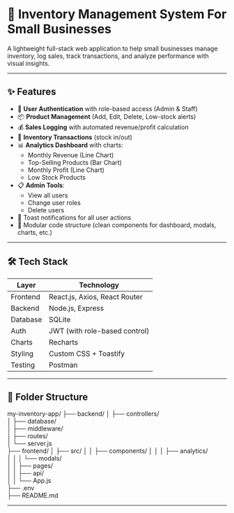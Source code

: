 # 🧾 Inventory Management System For Small Businesses

A lightweight full-stack web application to help small businesses manage inventory, log sales, track transactions, and analyze performance with visual insights.

---

## ✨ Features

- 🔐 **User Authentication** with role-based access (Admin & Staff)
- 📦 **Product Management** (Add, Edit, Delete, Low-stock alerts)
- 💰 **Sales Logging** with automated revenue/profit calculation
- 🔄 **Inventory Transactions** (stock in/out)
- 📊 **Analytics Dashboard** with charts:
  - Monthly Revenue (Line Chart)
  - Top-Selling Products (Bar Chart)
  - Monthly Profit (Line Chart)
  - Low Stock Products
- 📋 **Admin Tools**:
  - View all users
  - Change user roles
  - Delete users
- 🎯 Toast notifications for all user actions
- 📁 Modular code structure (clean components for dashboard, modals, charts, etc.)

---

## 🛠️ Tech Stack

| Layer       | Technology                       |
|-------------|----------------------------------|
| Frontend    | React.js, Axios, React Router    |
| Backend     | Node.js, Express                 |
| Database    | SQLite                           |
| Auth        | JWT (with role-based control)    |
| Charts      | Recharts                         |
| Styling     | Custom CSS + Toastify            |
| Testing     | Postman                          |

---

## 📁 Folder Structure

my-inventory-app/
├── backend/
│   ├── controllers/         
│   ├── database/            
│   ├── middleware/          
│   ├── routes/             
│   └── server.js            
├── frontend/
│   ├── src/
│   │   ├── components/
│   │   │   ├── analytics/   
│   │   │   └── modals/      
│   │   ├── pages/           
│   │   ├── api/             
│   │   └── App.js           
├── .env                     
├── README.md
 
---